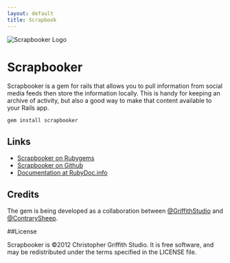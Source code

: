 ```yaml
---
layout: default
title: Scrapbook
---
```


![Scrapbooker Logo](http://griffithstudio.github.com/scrapbooker/scrapbooker_128.png)

# Scrapbooker

Scrapbooker is a gem for rails that allows you to pull information from social media feeds then store the information locally. This is handy for keeping an archive of activity, but also a good way to make that content available to your Rails app.

    gem install scrapbooker

## Links

+ [Scrapbooker on Rubygems](https://rubygems.org/gems/scrapbooker)
+ [Scrapbooker on Github](https://github.com/GriffithStudio/scrapbooker)
+ [Documentation at RubyDoc.info](http://rubydoc.info/gems/scrapbooker/1.0/frames)

## Credits

The gem is being developed as a collaboration between [@GriffithStudio](http://twitter.com/GriffithStudio) and [@ContrarySheep](http://twitter.com/ContrarySheep). 

##License

Scrapbooker is &copy;2012 Christopher Griffith Studio. It is free software, and may be redistributed under the terms specified in the LICENSE file.